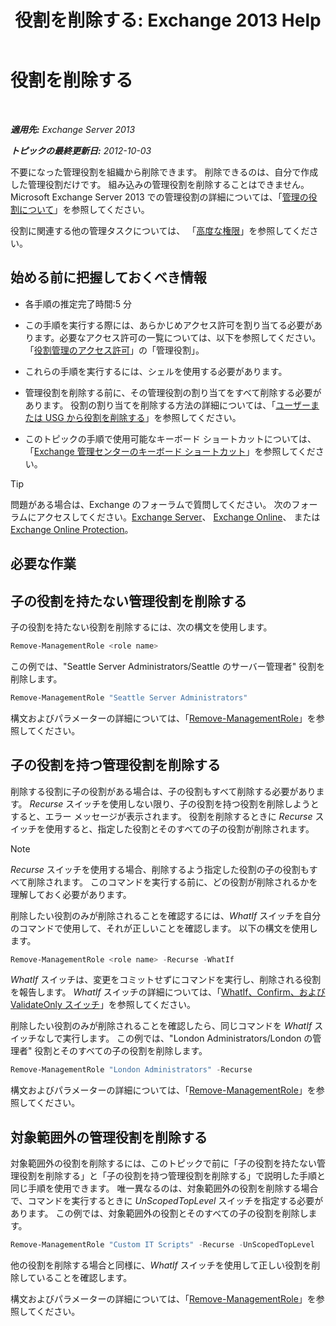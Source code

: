 ﻿---
title: '役割を削除する: Exchange 2013 Help'
TOCTitle: 役割を削除する
ms:assetid: 2fb6f453-f37a-4636-8353-3f9927f81298
ms:mtpsurl: https://technet.microsoft.com/ja-jp/library/Dd335178(v=EXCHG.150)
ms:contentKeyID: 49896188
ms.date: 04/24/2018
mtps_version: v=EXCHG.150
ms.translationtype: HT
---

# 役割を削除する

 

_**適用先:** Exchange Server 2013_

_**トピックの最終更新日:** 2012-10-03_

不要になった管理役割を組織から削除できます。 削除できるのは、自分で作成した管理役割だけです。 組み込みの管理役割を削除することはできません。Microsoft Exchange Server 2013 での管理役割の詳細については、「[管理の役割について](understanding-management-roles-exchange-2013-help.md)」を参照してください。

役割に関連する他の管理タスクについては、 「[高度な権限](advanced-permissions-exchange-2013-help.md)」を参照してください。

## 始める前に把握しておくべき情報

  - 各手順の推定完了時間:5 分

  - この手順を実行する際には、あらかじめアクセス許可を割り当てる必要があります。必要なアクセス許可の一覧については、以下を参照してください。「[役割管理のアクセス許可](role-management-permissions-exchange-2013-help.md)」の「管理役割」。

  - これらの手順を実行するには、シェルを使用する必要があります。

  - 管理役割を削除する前に、その管理役割の割り当てをすべて削除する必要があります。 役割の割り当てを削除する方法の詳細については、「[ユーザーまたは USG から役割を削除する](remove-a-role-from-a-user-or-usg-exchange-2013-help.md)」を参照してください。

  - このトピックの手順で使用可能なキーボード ショートカットについては、「[Exchange 管理センターのキーボード ショートカット](keyboard-shortcuts-in-the-exchange-admin-center-exchange-online-protection-help.md)」を参照してください。


> [!TIP]
> 問題がある場合は、Exchange のフォーラムで質問してください。 次のフォーラムにアクセスしてください。<A href="https://go.microsoft.com/fwlink/p/?linkid=60612">Exchange Server</A>、 <A href="https://go.microsoft.com/fwlink/p/?linkid=267542">Exchange Online</A>、 または <A href="https://go.microsoft.com/fwlink/p/?linkid=285351">Exchange Online Protection</A>。



## 必要な作業

## 子の役割を持たない管理役割を削除する

子の役割を持たない役割を削除するには、次の構文を使用します。

```powershell
Remove-ManagementRole <role name>
```

この例では、"Seattle Server Administrators/Seattle のサーバー管理者" 役割を削除します。

```powershell
Remove-ManagementRole "Seattle Server Administrators"
```

構文およびパラメーターの詳細については、「[Remove-ManagementRole](https://technet.microsoft.com/ja-jp/library/dd351170\(v=exchg.150\))」を参照してください。

## 子の役割を持つ管理役割を削除する

削除する役割に子の役割がある場合は、子の役割もすべて削除する必要があります。 *Recurse* スイッチを使用しない限り、子の役割を持つ役割を削除しようとすると、エラー メッセージが表示されます。 役割を削除するときに *Recurse* スイッチを使用すると、指定した役割とそのすべての子の役割が削除されます。


> [!NOTE]
> <EM>Recurse</EM> スイッチを使用する場合、削除するよう指定した役割の子の役割もすべて削除されます。 このコマンドを実行する前に、どの役割が削除されるかを理解しておく必要があります。



削除したい役割のみが削除されることを確認するには、*WhatIf* スイッチを自分のコマンドで使用して、それが正しいことを確認します。 以下の構文を使用します。

```powershell
Remove-ManagementRole <role name> -Recurse -WhatIf
```

*WhatIf* スイッチは、変更をコミットせずにコマンドを実行し、削除される役割を報告します。 *WhatIf* スイッチの詳細については、「[WhatIf、Confirm、および ValidateOnly スイッチ](whatif-confirm-and-validateonly-switches-exchange-2013-help.md)」を参照してください。

削除したい役割のみが削除されることを確認したら、同じコマンドを *WhatIf* スイッチなしで実行します。 この例では、"London Administrators/London の管理者" 役割とそのすべての子の役割を削除します。

```powershell
Remove-ManagementRole "London Administrators" -Recurse
```

構文およびパラメーターの詳細については、「[Remove-ManagementRole](https://technet.microsoft.com/ja-jp/library/dd351170\(v=exchg.150\))」を参照してください。

## 対象範囲外の管理役割を削除する

対象範囲外の役割を削除するには、このトピックで前に「子の役割を持たない管理役割を削除する」と「子の役割を持つ管理役割を削除する」で説明した手順と同じ手順を使用できます。 唯一異なるのは、対象範囲外の役割を削除する場合で、コマンドを実行するときに *UnScopedTopLevel* スイッチを指定する必要があります。 この例では、対象範囲外の役割とそのすべての子の役割を削除します。

```powershell
Remove-ManagementRole "Custom IT Scripts" -Recurse -UnScopedTopLevel
```

他の役割を削除する場合と同様に、*WhatIf* スイッチを使用して正しい役割を削除していることを確認します。

構文およびパラメーターの詳細については、「[Remove-ManagementRole](https://technet.microsoft.com/ja-jp/library/dd351170\(v=exchg.150\))」を参照してください。

